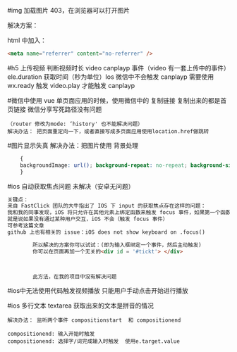 #img 加载图片 403，在浏览器可以打开图片

解决方案：

html 中加入：

```html
<meta name="referrer" content="no-referrer" />
```

#h5 上传视频 判断视频时长 video canplayp 事件（video 有一套上传中的事件）ele.duration 获取时间（秒为单位）Ios 微信中不会触发 canplayp 需要使用 wx.ready 触发 video.play 才能触发 canplayp

#微信中使用 vue 单页面应用的时候，使用微信中的 复制链接 复制出来的都是首页链接 微信分享写死路径没有问题

```text
（router 修改为mode: ‘history' 也不能解决问题）
解决办法： 把页面重定向一下，或者直接写成多页面应用使用location.href做跳转
```

#图片显示失真
解决办法：把图片使用 背景处理
```css 
    { 
    backgroundImage: url(); background-repeat: no-repeat; background-size: cover; background-position: 50%; 
    }
```

#ios 自动获取焦点问题 未解决（安卓无问题）
```html
关键点：
来自 FastClick 团队的大牛指出了 IOS 下 input 的获取焦点存在这样的问题：
我和我的同事发现，iOS 将只允许在其他元素上绑定函数来触发 focus 事件，如果第一个函数调用栈是由非编程触发的事件（这句不知道怎么 翻译）。IOS 的安全机制开始阻止你触发 input 元素的 focus 事件。
就是说如果没有通过某种用户交互，iOS 不会（触发 focus 事件）
可参考这篇文章
github 上也有相关的 issue：iOS does not show keyboard on .focus()

    	所以解决的方案你可以试试：(即为输入框绑定一个事件，然后主动触发)
    	你可以在页面再加一个无关的<div id = '#tickt'> </div>



    	此方法，在我的项目中没有解决问题

```


#ios中无法使用代码触发视频播放  只能用户手动点击开始进行播放

#ios 多行文本  textarea 获取出来的文本是拼音的情况

```text
解决办法： 监听两个事件 compositionstart  和 compositionend

compositionend: 输入开始时触发
compositionend: 选择字/词完成输入时触发  使用e.target.value
```
